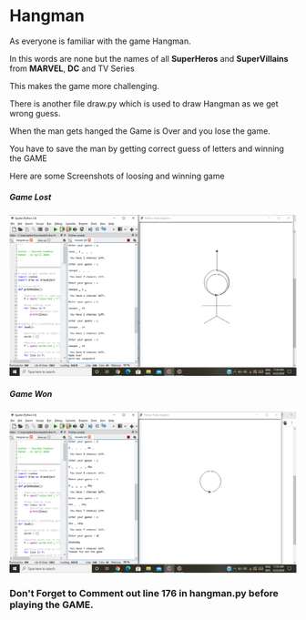 <h1> Hangman </h1>

As everyone is familiar with the game Hangman.

In this words are none but the names of all <b>SuperHeros</b> and <b>SuperVillains</b> from 
<b>MARVEL</b>, <b>DC</b> and TV Series

This makes the game more challenging.

There is another file draw.py which is used to draw Hangman as we get wrong
guess.

When the man gets hanged the Game is Over and you lose the game.

You have to save the man by getting correct guess of letters and winning the GAME

Here are some Screenshots of loosing and winning game

<h5>Game Lost</h5>
<img src="GameLost.png" alt="Game Lost Image Not Found">

<h5>Game Won</h5>
<img src="GameWon.png" alt="Game Won Image Not Found">

<h3>Don't Forget to Comment out line 176 in hangman.py before playing the GAME.</h3>
